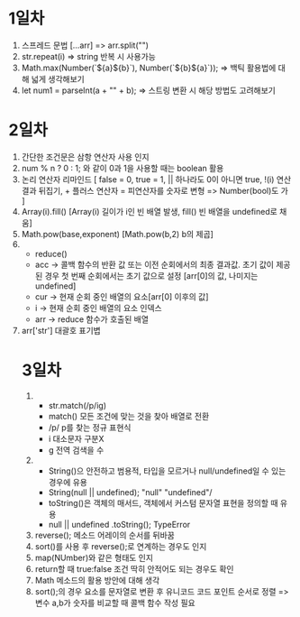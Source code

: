 # 1일차

<ol>
<li>스프레드 문법 [...arr] => arr.split("")</li>
<li>str.repeat(i) => string 반복 시 사용가능 </li>
<li>Math.max(Number(`${a}${b}`), Number(`${b}${a}`)); => 백틱 활용법에 대해 넓게 생각해보기</li>
<li>let num1 = parseInt(a + "" + b); => 스트링 변환 시 해당 방법도 고려해보기</li>
</ol>

# 2일차

<ol>
<li>간단한 조건문은 삼항 연산자 사용 인지</li>
<li>num % n ? 0 : 1; 와 같이 0과 1을 사용할 때는 boolean 활용</li>
<li>논리 연산자 리마인드 [ false = 0, true = 1, || 하나라도 0이 아니면 true, !(i) 연산 결과 뒤집기,  + 플러스 연산자 = 피연산자를 숫자로 변형 => Number(bool)도 가 ]</li>
<li>Array(i).fill() [Array(i) 길이가 i인 빈 배열 발생, fill() 빈 배열을 undefined로 채움]</li>
<li>Math.pow(base,exponent) [Math.pow(b,2) b의 제곱]</li>
<li>
  <ul>
    <li>reduce()</li>
    <li>acc -> 콜백 함수의 반환 값 또는 이전 순회에서의 최종 결과값. 초기 값이 제공된 경우 첫 번째 순회에서는 초기 값으로 설정 [arr[0]의 값, 나미지는 undefined]</li>
    <li>cur -> 현재 순회 중인 배열의 요소[arr[0] 이후의 값]</li>
    <li>i -> 현재 순회 중인 배열의 요소 인덱스</li>
    <li>arr -> reduce 함수가 호출된 배열</li>
  </ul>
</li>
<li>arr['str'] 대괄호 표기볍</li>
</0l>

# 3일차

<ol>
<li>
  <ul>
    <li>str.match(/p/ig)</li>
    <li>match() 모든 조건에 맞는 것을 찾아 배열로 전환</li>
    <li>/p/ p를 찾는 정규 표현식</li>
    <li>i 대소문자 구분X</li>
    <li>g 전역 검색을 수</li>
  </ul>
</li>
<li>
  <ul>
    <li>String()으 안전하고 범용적, 타입을 모르거나 null/undefined일 수 있는 경우에 유용</li>
    <li>String(null || undefined); "null" "undefined"/</li>
    <li>toString()은 객체의 매서드, 객체에서 커스텀 문자열 표현을 정의할 때 유용</li>
    <li>null || undefined .toString(); TypeError</li>
  </ul>
</li>
<li>reverse(); 메소드 어레이의 순서를 뒤바꿈</li>
<li>sort()를 사용 후 reverse();로 연계하는 경우도 인지</li>
<li>map(NUmber)와 같은 형태도 인지</li>
<li>return할 때 true:false 조건 딱히 안적어도 되는 경우도 확인</li>
<li>Math 메소드의 활용 방안에 대해 생각</li>
<li>sort();의 경우 요소를 문자열로 변환 후 유니코드 코드 포인트 순서로 정렬 => 변수 a,b가 숫자를 비교할 때 콜백 함수 작성 필요</li>
</ol>
